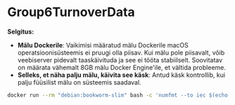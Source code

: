 # Group6TurnoverData

**Selgitus:**
- **Mälu Dockerile**: Vaikimisi määratud mälu Dockerile macOS operatsioonisüsteemis ei pruugi olla piisav. Kui mälu pole piisavalt, võib veebiserver pidevalt taaskäivituda ja see ei tööta stabiilselt. Soovitatav on määrata vähemalt 8GB mälu Docker Engine'ile, et vältida probleeme.
- **Selleks, et näha palju mälu, käivita see käsk**: Antud käsk kontrollib, kui palju füüsilist mälu on süsteemis saadaval.
```bash
docker run --rm "debian:bookworm-slim" bash -c 'numfmt --to iec $(echo $(($(getconf _PHYS_PAGES) * $(getconf PAGE_SIZE))))'
```